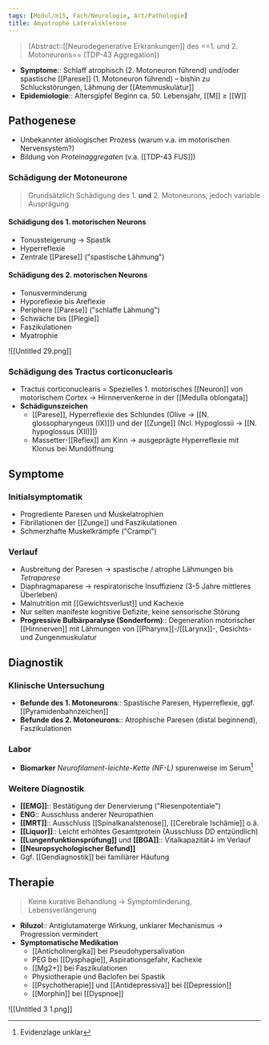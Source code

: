 ```yaml
---
tags: [Modul/m15, Fach/Neurologie, Art/Pathologie]
title: Amyotrophe Lateralsklerose
---
```

> (Abstract::[[Neurodegenerative Erkrankungen]] des ==1. und 2. Motoneurons== (TDP-43 Aggregation))
- **Symptome**:: Schlaff atrophisch (2. Motoneuron führend) und/oder spastische [[Parese]] (1. Motoneuron führend) – bishin zu Schluckstörungen, Lähmung der [[Atemmuskulatur]]
- **Epidemiologie**:: Altersgipfel Beginn ca. 50. Lebensjahr, [[M]] ≥ [[W]] 

## Pathogenese
- Unbekannter ätiologischer Prozess (warum v.a. im motorischen Nervensystem?)
- Bildung von *Proteinaggregaten* (v.a. [[TDP-43 FUS]])
### Schädigung der Motoneurone
> Grundsätzlich Schädigung des 1. **und** 2. Motoneurons, jedoch variable Ausprägung
#### Schädigung des 1. motorischen Neurons
- Tonussteigerung → Spastik
- Hyperreflexie
- Zentrale [[Parese]] ("spastische Lähmung")
#### Schädigung des 2. motorischen Neurons
- Tonusverminderung
- Hyporeflexie bis Areflexie
- Periphere [[Parese]] ("schlaffe Lähmung")
- Schwäche bis [[Plegie]]
- Faszikulationen
- Myatrophie

![[Untitled 29.png]]

### Schädigung des Tractus corticonuclearis

- Tractus corticonuclearis = Spezielles 1. motorisches [[Neuron]] von motorischem Cortex → Hirnnervenkerne in der [[Medulla oblongata]]
- **Schädigunszeichen**
    - [[Parese]], Hyperreflexie des Schlundes (Olive → [[N. glossopharyngeus (IX)]]) und der [[Zunge]] (Ncl. Hypoglossii → [[N. hypoglossus (XII)]])
    - Massetter-[[Reflex]] am Kinn → ausgeprägte Hyperreflexie mit Klonus bei Mundöffnung

## Symptome
### Initialsymptomatik
- Progrediente Paresen und Muskelatrophien
- Fibrillationen der [[Zunge]] und Faszikulationen
- Schmerzhafte Muskelkrämpfe ("Crampi")
### Verlauf
- Ausbreitung der Paresen → spastische / atrophe Lähmungen bis *Tetraparese*
- Diaphragmaparese → respiratorische Insuffizienz (3-5 Jahre mittleres Überleben)
- Malnutrition mit [[Gewichtsverlust]] und Kachexie
- Nur selten manifeste kognitive Defizite, keine sensorische Störung
- **Progressive Bulbärparalyse (Sonderform)**:: Degeneration motorischer [[Hirnnerven]] mit Lähmungen von [[Pharynx]]-/[[Larynx]]-, Gesichts- und Zungenmuskulatur

## Diagnostik
### Klinische Untersuchung
- **Befunde des 1. Motoneurons**:: Spastische Paresen, Hyperreflexie, ggf. [[Pyramidenbahnzeichen]]
- **Befunde des 2. Motoneurons**:: Atrophische Paresen (distal beginnend), Faszikulationen
### Labor
- **Biomarker** *Neurofilament-leichte-Kette (NF-L)* spurenweise im Serum[^1]
### Weitere Diagnostik
- **[[EMG]]**:: Bestätigung der Denervierung ("Riesenpotentiale")
- **ENG**:: Ausschluss anderer Neuropathien
- **[[MRT]]**:: Ausschluss [[Spinalkanalstenose]], [[Cerebrale Ischämie]] o.ä.
- **[[Liquor]]**:: Leicht erhöhtes Gesamtprotein (Ausschluss DD entzündlich)
- **[[Lungenfunktionsprüfung]]** und **[[BGA]]**:: Vitalkapazität↓ im Verlauf
- **[[Neuropsychologischer Befund]]**
- Ggf. [[Gendiagnostik]] bei familiärer Häufung

## Therapie
> Keine kurative Behandlung → Symptomlinderung, Lebensverlängerung

- **Riluzol**:: Antiglutamaterge Wirkung, unklarer Mechanismus → Progression vermindert
- **Symptomatische Medikation**
	- [[Anticholinergika]] bei Pseudohypersalivation
	- PEG bei [[Dysphagie]], Aspirationsgefahr, Kachexie
	- [[Mg2+]] bei Faszikulationen
	- Physiotherapie und Baclofen bei Spastik
	- [[Psychotherapie]] und [[Antidepressiva]] bei [[Depression]]
	- [[Morphin]] bei [[Dyspnoe]]


![[Untitled 3 1.png]]

[^1]: Evidenzlage unklar